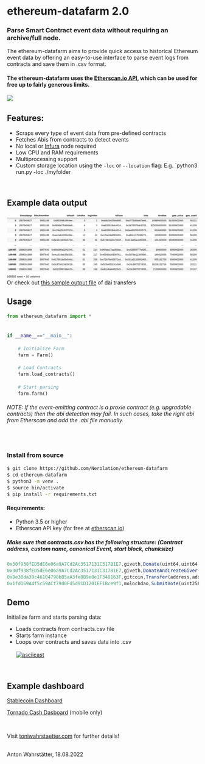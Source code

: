 # ethereum-datafarm 2.0

### Parse Smart Contract event data without requiring an archive/full node. 

The ethereum-datafarm aims to provide quick access to historical Ethereum event data by offering an easy-to-use interface to parse event logs from contracts and save them in .csv format.

#### The ethereum-datafarm uses the [Etherscan.io API](https://docs.etherscan.io/), which can be used for free up to fairly generous limits.


![](https://github.com/Nerolation/ethereum-datafarm/blob/main/pic/archive_node.gif)



## Features:
* Scraps every type of event data from pre-defined contracts
* Fetches Abis from contracts to detect events
* No local or [Infura](https://infura.io/?utm_source=Nerolation_Github&utm_medium=ethereum-datafarm) node required
* Low CPU and RAM requirements 
* Multiprocessing support
* Custom storage location using the `-loc` or `--location` flag: E.g. `python3 run.py -loc ./myfolder
<br />

## Example data output
![image](sample_output/png/sample_output.png)
Or check out [this sample output file](sample_output/csv/13_11_2019.csv) of dai transfers
<br />


## Usage

```python
from ethereum_datafarm import *


if __name__=="__main__":
    
    # Initialize Farm
    farm = Farm()
    
    # Load Contracts
    farm.load_contracts()
    
    # Start parsing
    farm.farm()
```

###### NOTE: If the event-emitting contract is a proxie contract (e.g. upgradable contracts) then the abi detection may fail. In such cases, take the right abi from Etherscan and add the .abi file manually.

<br />

### Install from source
```bash
$ git clone https://github.com/Nerolation/ethereum-datafarm
$ cd ethereum-datafarm
$ python3 -m venv .
$ source bin/activate
$ pip install -r requirements.txt
```



#### Requirements:

* Python 3.5 or higher
* Etherscan API key (for free at [etherscan.io](https://etherscan.io))


##### Make sure that contracts.csv has the following structure: (Contract address, custom name, canonical Event, start block, chunksize)
```js
0x30f938fED5dE6e06a9A7Cd2Ac3517131C317B1E7,giveth,Donate(uint64,uint64,address,uint256),5876857,50000
0x30f938fED5dE6e06a9A7Cd2Ac3517131C317B1E7,giveth,DonateAndCreateGiver(address,uint64,address,uint256),5876857,50000
0xDe30da39c46104798bB5aA3fe8B9e0e1F348163F,gitcoin,Transfer(address,address,uint256),12422079,50000
0x1fd169A4f5c59ACf79d0Fd5d91D1201EF1Bce9f1,molochdao,SubmitVote(uint256,address,address,uint8),7218566,50000
```

## Demo

Initialize farm and starts parsing data:
* Loads contracts from contracts.csv file
* Starts farm instance
* Loops over contracts and saves data into .csv <br /><br />
[![asciicast](https://asciinema.org/a/gjRIuU2LmCa6VlS0reWHSKUV5.svg)](https://asciinema.org/a/gjRIuU2LmCa6VlS0reWHSKUV5)

<br />


## Example dashboard
[Stablecoin Dashboard](https://toniwahrstaetter.com/ethereum-stablecoin-dashboard.html)

[Tornado Cash Dasboard](https://toniwahrstaetter.com/tornadocash.html) (mobile only)

<br />

Visit [toniwahrstaetter.com](https://toniwahrstaetter.com/) for further details!
<br/><br/>

Anton Wahrstätter, 18.08.2022
